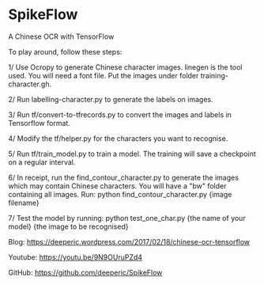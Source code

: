# SpikeFlow
A Chinese OCR with TensorFlow

To play around, follow these steps:

1/ Use Ocropy to generate Chinese character images. linegen is the tool used. You will need a font file. Put the images under folder training-character.gh.

2/ Run labelling-character.py to generate the labels on images.

3/ Run tf/convert-to-tfrecords.py to convert the images and labels in Tensorflow format.

4/ Modify the tf/helper.py for the characters you want to recognise.

5/ Run tf/train_model.py to train a model. The training will save a checkpoint on a regular interval.

6/ In receipt, run the find_contour_character.py to generate the images which may contain Chinese characters. You will have a "bw" folder containing all images. Run: python find_contour_character.py {image filename}

7/ Test the model by running: python test_one_char.py {the name of your model} {the image to be recognised}


Blog: https://deeperic.wordpress.com/2017/02/18/chinese-ocr-tensorflow

Youtube: https://youtu.be/9N9OUruPZd4

GitHub: https://github.com/deeperic/SpikeFlow
